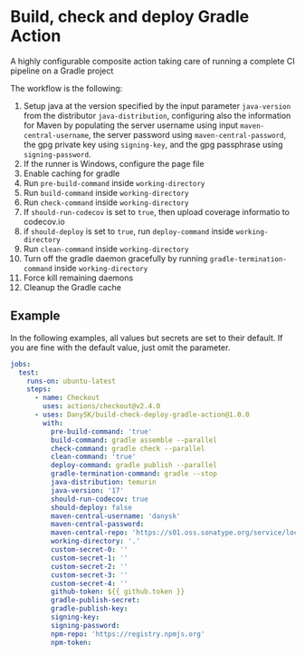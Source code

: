 # Build, check and deploy Gradle Action

A highly configurable composite action taking care of running a complete CI pipeline on a Gradle project

The workflow is the following:

1. Setup java at the version specified by the input parameter `java-version` from the distributor `java-distribution`, configuring also the information for Maven by populating the server username using input `maven-central-username`, the server password using `maven-central-password`, the gpg private key using `signing-key`, and the gpg passphrase using `signing-password`.
0. If the runner is Windows, configure the page file
0. Enable caching for gradle
0. Run `pre-build-command` inside `working-directory`
0. Run `build-command` inside `working-directory`
0. Run `check-command` inside `working-directory`
0. If `should-run-codecov` is set to `true`, then upload coverage informatio to codecov.io
0. if `should-deploy` is set to `true`, run `deploy-command` inside `working-directory`
0. Run `clean-command` inside `working-directory`
0. Turn off the gradle daemon gracefully by running `gradle-termination-command` inside `working-directory`
0. Force kill remaining daemons
0. Cleanup the Gradle cache

## Example

In the following examples, all values but secrets are set to their default. If you are fine with the default value, just omit the parameter.

```yaml
jobs:
  test:
    runs-on: ubuntu-latest
    steps:
      - name: Checkout
        uses: actions/checkout@v2.4.0
      - uses: DanySK/build-check-deploy-gradle-action@1.0.0
        with:
          pre-build-command: 'true'
          build-command: gradle assemble --parallel
          check-command: gradle check --parallel
          clean-command: 'true'
          deploy-command: gradle publish --parallel
          gradle-termination-command: gradle --stop
          java-distribution: temurin
          java-version: '17'
          should-run-codecov: true
          should-deploy: false
          maven-central-username: 'danysk'
          maven-central-password:
          maven-central-repo: 'https://s01.oss.sonatype.org/service/local/staging/deploy/maven2/'
          working-directory: '.'
          custom-secret-0: ''
          custom-secret-1: ''
          custom-secret-2: ''
          custom-secret-3: ''
          custom-secret-4: ''
          github-token: ${{ github.token }}
          gradle-publish-secret:
          gradle-publish-key:
          signing-key:
          signing-password:
          npm-repo: 'https://registry.npmjs.org'
          npm-token:
```

